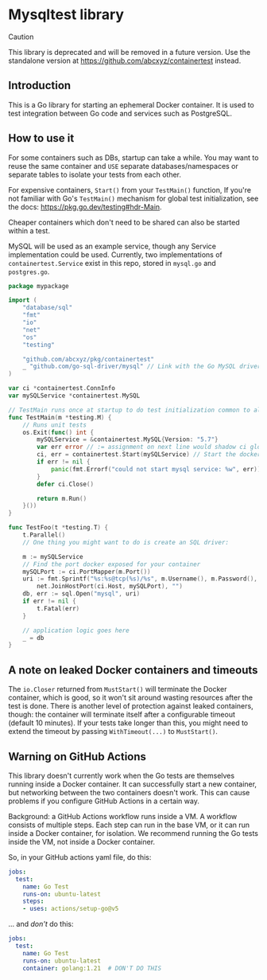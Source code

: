 # Mysqltest library

> [!CAUTION]
>
> This library is deprecated and will be removed in a future version. Use the
> standalone version at https://github.com/abcxyz/containertest instead.

## Introduction

This is a Go library for starting an ephemeral Docker container. It is used to test
integration between Go code and services such as PostgreSQL.

## How to use it

For some containers such as DBs, startup can take a while. You may want to reuse
the same container and `USE` separate databases/namespaces or separate tables to
isolate your tests from each other.

For expensive containers, `Start()` from your `TestMain()` function, If you're not familiar with Go's `TestMain()`
mechanism for global test initialization, see the docs: https://pkg.go.dev/testing#hdr-Main.

Cheaper containers which don't need to be shared can also be started within a test.

MySQL will be used as an example service, though any Service implementation could
be used. Currently, two implementations of `containertest.Service` exist in this
repo, stored in `mysql.go` and `postgres.go`.

```go
package mypackage

import (
    "database/sql"
    "fmt"
    "io"
    "net"
    "os"
    "testing"

    "github.com/abcxyz/pkg/containertest"
    _ "github.com/go-sql-driver/mysql" // Link with the Go MySQL driver
)

var ci *containertest.ConnInfo
var mySQLService *containertest.MySQL

// TestMain runs once at startup to do test initialization common to all tests.
func TestMain(m *testing.M) {
	// Runs unit tests
	os.Exit(func() int {
		mySQLService = &containertest.MySQL{Version: "5.7"}
        var err error // := assignment on next line would shadow ci global variable
		ci, err = containertest.Start(mySQLService) // Start the docker container. Can also pass options.
		if err != nil {
			panic(fmt.Errorf("could not start mysql service: %w", err))
        }
		defer ci.Close()

		return m.Run()
	}())
}

func TestFoo(t *testing.T) {
	t.Parallel()
	// One thing you might want to do is create an SQL driver:

	m := mySQLService
	// Find the port docker exposed for your container
	mySQLPort := ci.PortMapper(m.Port())
	uri := fmt.Sprintf("%s:%s@tcp(%s)/%s", m.Username(), m.Password(),
		net.JoinHostPort(ci.Host, mySQLPort), "")
	db, err := sql.Open("mysql", uri)
	if err != nil {
		t.Fatal(err)
	}

	// application logic goes here
	_ = db
}

```

## A note on leaked Docker containers and timeouts

The `io.Closer` returned from `MustStart()` will terminate the Docker container, which is good, so
it won't sit around wasting resources after the test is done. There is another level of protection
against leaked containers, though: the container will terminate itself after a configurable timeout
(default 10 minutes). If your tests take longer than this, you might need to extend the timeout by
passing `WithTimeout(...)` to `MustStart()`.

## Warning on GitHub Actions

This library doesn't currently work when the Go tests are themselves running inside a Docker
container. It can successfully start a new container, but networking between the two containers
doesn't work. This can cause problems if you configure GitHub Actions in a certain way.

Background: a GitHub Actions workflow runs inside a VM. A workflow consists of multiple steps. Each
step can run in the base VM, or it can run inside a Docker container, for isolation. We recommend running the Go tests inside the VM, not inside a Docker container.

So, in your GitHub actions yaml file, do this:

```yaml
jobs:
  test:
    name: Go Test
    runs-on: ubuntu-latest
    steps:
    - uses: actions/setup-go@v5
```

... and *don't* do this:

```yaml
jobs:
  test:
    name: Go Test
    runs-on: ubuntu-latest
    container: golang:1.21  # DON'T DO THIS
```
